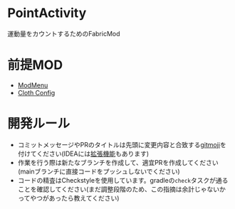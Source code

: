 # PointActivity

運動量をカウントするためのFabricMod

# 前提MOD

- [ModMenu](https://modrinth.com/mod/modmenu)
- [Cloth Config](https://modrinth.com/mod/cloth-config)

# 開発ルール

- コミットメッセージやPRのタイトルは先頭に変更内容と合致する[gitmoji](https://gitmoji.dev)を付けてください(IDEAには[拡張機能](https://plugins.jetbrains.com/plugin/12383-gitmoji-plus-commit-button)もあります)
- 作業を行う際は新たなブランチを作成して、適宜PRを作成してください(mainブランチに直接コードをプッシュしないでください)
- コードの精査はCheckstyleを使用しています。gradleの`check`タスクが通ることを確認してください(まだ調整段階のため、この指摘は余計じゃないかってやつがあったら教えてください)